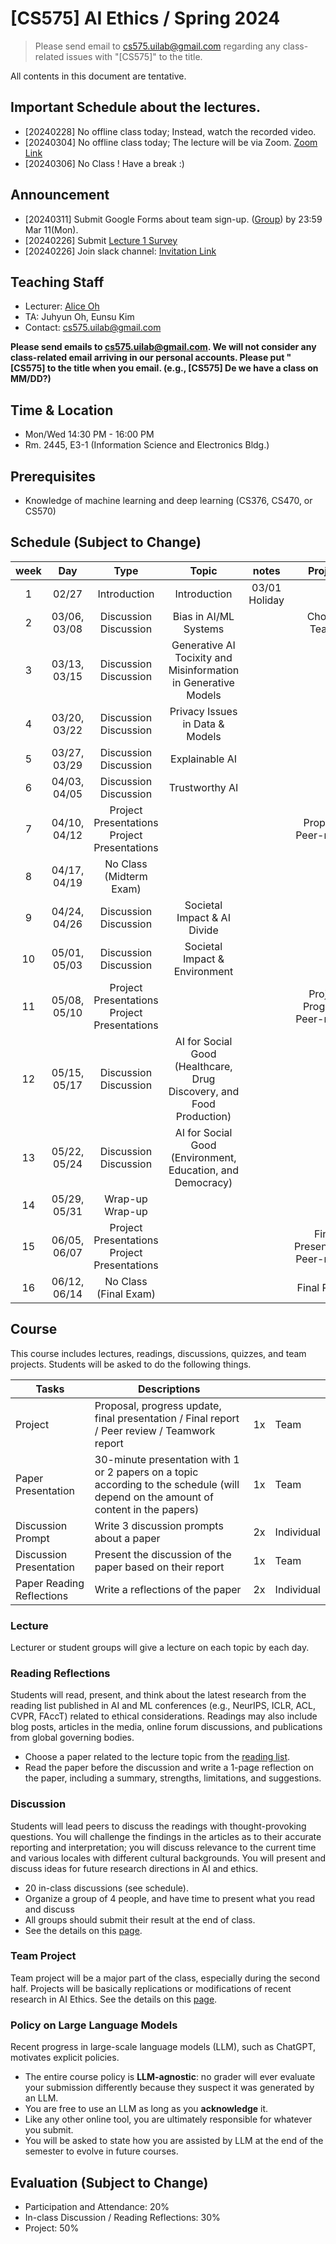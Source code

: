 # [CS575] AI Ethics / Spring 2024

> Please send email to cs575.uilab@gmail.com regarding any class-related issues with "[CS575]" to the title.

All contents in this document are tentative.
## Important Schedule about the lectures.
* [20240228] No offline class today; Instead, watch the recorded video.
* [20240304] No offline class today; The lecture will be via Zoom. [Zoom Link](https://kaist.zoom.us/my/aliceatkaist)
* [20240306] No Class ! Have a break :) 
## Announcement
* [20240311] Submit Google Forms about team sign-up. ([Group](https://forms.gle/vSgkkBsX1LZ7PE3o8)) by 23:59 Mar 11(Mon).
* [20240226] Submit [Lecture 1 Survey](https://forms.gle/yTDHjoiphBSdQEwr8)
* [20240226] Join slack channel: [Invitation Link](https://join.slack.com/t/cs575-2023-spring/shared_invite/zt-1pzkxd0qs-IMcnopU~o4u4DpwzhcXIVw)

## Teaching Staff
* Lecturer: [Alice Oh](https://aliceoh9.github.io)
* TA: Juhyun Oh, Eunsu Kim
* Contact: cs575.uilab@gmail.com

**Please send emails to cs575.uilab@gmail.com. We will not consider any class-related email arriving in our personal accounts. Please put "[CS575] to the title when you email. (e.g., [CS575] De we have a class on MM/DD?)**

## Time & Location
* Mon/Wed 14:30 PM - 16:00 PM
* Rm. 2445, E3-1 (Information Science and Electronics Bldg.)

## Prerequisites
* Knowledge of machine learning and deep learning (CS376, CS470, or CS570)

## Schedule (Subject to Change)

|  week |                    Day                    |                Type             |                      Topic                    |      notes     |           Project          |
|:-----:|:-----------------------------------------:|:-------------------------------:|:---------------------------------------------:|:--------------:|:--------------------------:|
|   1   | 02/27                                     | Introduction | Introduction | 03/01 Holiday | |
|   2   | 03/06, 03/08                              | Discussion <br/> Discussion     | Bias in AI/ML Systems | | Choose Teams |
|   3   | 03/13, 03/15                              | Discussion  <br/> Discussion    | Generative AI <br/>Tocixity and Misinformation in Generative Models | | |
|   4   | 03/20, 03/22                              | Discussion  <br/> Discussion    | Privacy Issues in Data & Models      | | |
|   5   | 03/27, 03/29                              | Discussion  <br/> Discussion    | Explainable AI         | | |
|   6   | 04/03, 04/05                              | Discussion  <br/> Discussion    | Trustworthy AI                             | | |
|   7   | 04/10, 04/12                              | Project Presentations <br/> Project Presentations | | | Proposal, Peer-review |
|   8   | 04/17, 04/19                              | No Class (Midterm Exam) | | | |
|   9   | 04/24, 04/26                              | Discussion  <br/> Discussion    | Societal Impact & AI Divide | | |
|   10  | 05/01, 05/03                              | Discussion  <br/> Discussion    | Societal Impact & Environment | | |
|   11  | 05/08, 05/10                              | Project Presentations <br/> Project Presentations    | | | Project Progress, Peer-review |
|   12  | 05/15, 05/17                              | Discussion  <br/> Discussion    | AI for Social Good (Healthcare, Drug Discovery, and Food Production) | | |
|   13  | 05/22, 05/24                              | Discussion  <br/> Discussion    | AI for Social Good (Environment, Education, and Democracy) | | |
|   14  | 05/29, 05/31                              | Wrap-up     <br/> Wrap-up       |	| | |
|   15  | 06/05, 06/07                              | Project Presentations <br/> Project Presentations | | | Final Presentation, Peer-review|
|   16  | 06/12, 06/14                              | No Class (Final Exam)           |                           | | Final Report |

## Course
This course includes lectures, readings, discussions, quizzes, and team projects.
Students will be asked to do the following things.

| Tasks                     | Descriptions                                                                                                                                                 |             |            |
|---------------------------|--------------------------------------------------------------------------------------------------------------------------------------------------------------|-------------|------------|
| Project                   | Proposal, progress update, final presentation / Final report / Peer review / Teamwork report | 1x          | Team       |
| Paper Presentation        | 30-minute presentation with 1 or 2 papers on a topic according to the schedule (will depend on the amount of content in the papers) | 1x          | Team       |
| Discussion Prompt         | Write 3 discussion prompts about a paper                                                                                                | 2x          | Individual |
| Discussion Presentation   | Present the discussion of the paper based on their report                                                                                | 1x          | Team       |
| Paper Reading Reflections | Write a reflections of the paper                                                                                                          | 2x          | Individual |

### Lecture
Lecturer or student groups will give a lecture on each topic by each day.

### Reading Reflections
Students will read, present, and think about the latest research from the reading list published in AI and ML conferences (e.g., NeurIPS, ICLR, ACL, CVPR, FAccT) related to ethical considerations.
Readings may also include blog posts, articles in the media, online forum discussions, and publications from global governing bodies.
* Choose a paper related to the lecture topic from the [reading list](https://docs.google.com/spreadsheets/d/1xi2Z7hNtFZtil06slEcVAPT-QZEp4g-s/edit?usp=sharing&ouid=101739498740245968759&rtpof=true&sd=true).
* Read the paper before the discussion and write a 1-page reflection on the paper, including a summary, strengths, limitations, and suggestions.

### Discussion
Students will lead peers to discuss the readings with thought-provoking questions.
You will challenge the findings in the articles as to their accurate reporting and interpretation; you will discuss relevance to the current time and various locales with different cultural backgrounds.
You will present and discuss ideas for future research directions in AI and ethics.
* 20 in-class discussions (see schedule).
* Organize a group of 4 people, and have time to present what you read and discuss
* All groups should submit their result at the end of class.
* See the details on this [page](https://uilab-kaist.github.io/cs575-ethics-spring-2024/discussion).

### Team Project
Team project will be a major part of the class, especially during the second half.
Projects will be basically replications or modifications of recent research in AI Ethics.
See the details on this [page](https://uilab-kaist.github.io/cs575-ethics-spring-2024/project).

### Policy on Large Language Models
Recent progress in large-scale language models (LLM), such as ChatGPT, motivates explicit policies.
* The entire course policy is **LLM-agnostic**: no grader will ever evaluate your submission differently because they suspect it was generated by an LLM.
* You are free to use an LLM as long as you **acknowledge** it.
* Like any other online tool, you are ultimately responsible for whatever you submit.
* You will be asked to state how you are assisted by LLM at the end of the semester to evolve in future courses.

## Evaluation (Subject to Change)
* Participation and Attendance: 20%
* In-class Discussion / Reading Reflections: 30%
* Project: 50%
